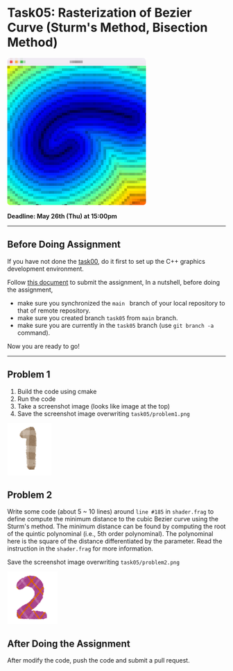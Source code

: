 # Task05: Rasterization of Bezier Curve (Sturm's Method, Bisection Method)

![preview](preview.png)

**Deadline: May 26th (Thu) at 15:00pm**

----

## Before Doing Assignment

If you have not done the [task00](../task00), do it first to set up the C++ graphics development environment.

Follow [this document](../doc/submit.md) to submit the assignment, In a nutshell, before doing the assignment,  
- make sure you synchronized the `main ` branch of your local repository  to that of remote repository.
- make sure you created branch `task05` from `main` branch.
- make sure you are currently in the `task05` branch (use `git branch -a` command).

Now you are ready to go!

---

## Problem 1

1. Build the code using cmake
2. Run the code
3. Take a screenshot image (looks like image at the top)
4. Save the screenshot image overwriting `task05/problem1.png`

![problem1](problem1.png)


## Problem 2

Write some code (about 5 ~ 10  lines) around `line #185` in `shader.frag`  to define compute the minimum distance to the cubic Bezier curve using the Sturm's method. The minimum distance can be found by computing the root of the quintic polynominal (i.e., 5th order polynominal). The polynominal here is the square of the distance differentiated by the parameter. Read the instruction in the `shader.frag` for more information. 

Save the screenshot image overwriting `task05/problem2.png`

![problem2](problem2.png)


## After Doing the Assignment

After modify the code, push the code and submit a pull request. 
